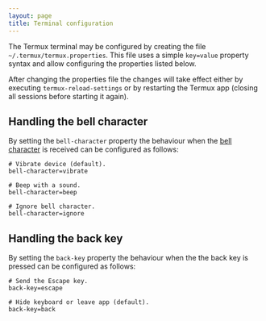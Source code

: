 ```yaml
---
layout: page
title: Terminal configuration
---
```


The Termux terminal may be configured by creating the file `~/.termux/termux.properties`. This file uses a simple `key=value` property syntax and allow configuring the properties listed below.

After changing the properties file the changes will take effect either by executing `termux-reload-settings` or by restarting the Termux app (closing all sessions before starting it again).

Handling the bell character
---------------------------
By setting the `bell-character` property the behaviour when the [bell character](https://en.wikipedia.org/wiki/Bell_character) is received can be configured as follows:

    # Vibrate device (default).
    bell-character=vibrate

    # Beep with a sound.
    bell-character=beep

    # Ignore bell character.
    bell-character=ignore

Handling the back key
---------------------
By setting the `back-key` property the behaviour when the the back key is pressed can be configured as follows:

    # Send the Escape key.
    back-key=escape

    # Hide keyboard or leave app (default).
    back-key=back
